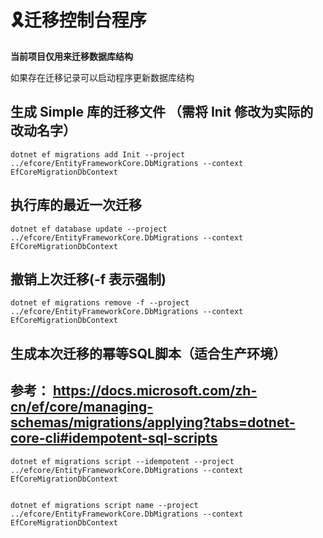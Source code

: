 # 🎗️**迁移控制台程序**

**当前项目仅用来迁移数据库结构**

如果存在迁移记录可以启动程序更新数据库结构

## 生成 Simple 库的迁移文件 （需将 Init 修改为实际的改动名字）

```shell
dotnet ef migrations add Init --project ../efcore/EntityFrameworkCore.DbMigrations --context EfCoreMigrationDbContext 
```

## 执行库的最近一次迁移

```shell
dotnet ef database update --project ../efcore/EntityFrameworkCore.DbMigrations --context EfCoreMigrationDbContext
```

## 撤销上次迁移(-f 表示强制)
```shell
dotnet ef migrations remove -f --project ../efcore/EntityFrameworkCore.DbMigrations --context EfCoreMigrationDbContext
```

## 生成本次迁移的幂等SQL脚本（适合生产环境）
## 参考： https://docs.microsoft.com/zh-cn/ef/core/managing-schemas/migrations/applying?tabs=dotnet-core-cli#idempotent-sql-scripts

```shell
dotnet ef migrations script --idempotent --project ../efcore/EntityFrameworkCore.DbMigrations --context EfCoreMigrationDbContext


```

```shell
dotnet ef migrations script name --project ../efcore/EntityFrameworkCore.DbMigrations --context EfCoreMigrationDbContext
```